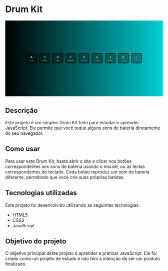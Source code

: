 # Drum Kit
![Screenshot da página](https://github.com/Gabzk/drum-kit/blob/c749cee68d8ff17699b899af3c54303a82bc7b00/Screenshot%20Drum%20Kit.png)

## Descrição
Este projeto é um simples Drum Kit feito para estudar e aprender JavaScript. Ele permite que você toque alguns sons de bateria diretamente do seu navegador.

## Como usar
Para usar este Drum Kit, basta abrir o site e clicar nos botões correspondentes aos sons de bateria usando o mouse, ou as teclas correspondentes do teclado. Cada botão reproduz um som de bateria diferente, permitindo que você crie suas próprias batidas.

## Tecnologias utilizadas
Este projeto foi desenvolvido utilizando as seguintes tecnologias:
- HTML5
- CSS3
- JavaScript
  
## Objetivo do projeto
O objetivo principal deste projeto é aprender e praticar JavaScript. Ele foi criado como um projeto de estudo e não tem a intenção de ser um produto finalizado.
